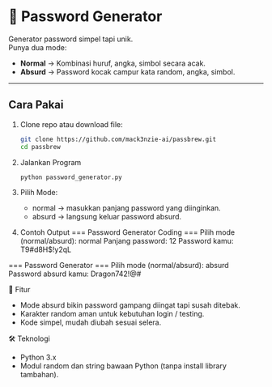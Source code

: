 # 🔑 Password Generator

Generator password simpel tapi unik.  
Punya dua mode:
- **Normal** → Kombinasi huruf, angka, simbol secara acak.
- **Absurd** → Password kocak campur kata random, angka, simbol.

---

## Cara Pakai

1. Clone repo atau download file:
   ```bash
   git clone https://github.com/mack3nzie-ai/passbrew.git
   cd passbrew

2. Jalankan Program
   ```bash 
   python password_generator.py

3. Pilih Mode:
   - normal → masukkan panjang password yang diinginkan.
   - absurd → langsung keluar password absurd.

4. Contoh Output
=== Password Generator Coding ===
Pilih mode (normal/absurd): normal
Panjang password: 12
Password kamu: T9#d8H$!y2qL

=== Password Generator ===
Pilih mode (normal/absurd): absurd
Password absurd kamu: Dragon742!@#

📌 Fitur
- Mode absurd bikin password gampang diingat tapi susah ditebak.
- Karakter random aman untuk kebutuhan login / testing.
- Kode simpel, mudah diubah sesuai selera.

🛠 Teknologi
- Python 3.x
- Modul random dan string bawaan Python (tanpa install library tambahan).
